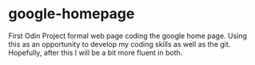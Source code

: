 # google-homepage
First Odin Project formal web page coding the google home page.  Using this as an opportunity to develop my coding skills as well as the git.  Hopefully, after this I will be a bit more fluent in both.
